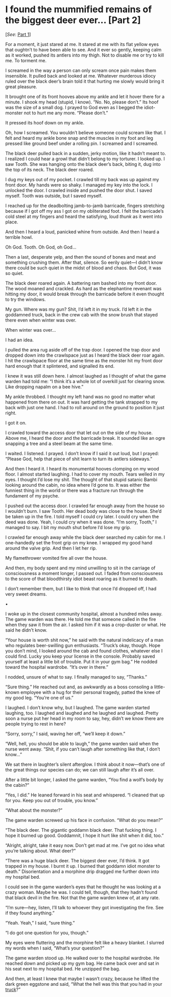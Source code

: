 # I found the mummified remains of the biggest deer ever... [Part 2]
\[*See*: [Part 1](https://www.reddit.com/r/nosleep/comments/1mimwoy/i_found_the_mummified_remains_of_the_biggest_deer/?utm_source=share&utm_medium=web3x&utm_name=web3xcss&utm_term=1&utm_content=share_button)\]

For a moment, it just stared at me. It stared at me with its flat yellow eyes that oughtn’t to have been able to see. And it ever so gently, keeping calm as it worked, pushed its antlers into my thigh. Not to disable me or try to kill me. To torment me.

I screamed in the way a person can only scream once pain makes them insensible. It pulled back and looked at me. Whatever murderous idiocy ruled over the black deer’s brain told it that hurting me slowly would bring it great pleasure.

It brought one of its front hooves above my ankle and let it hover there for a minute. I shook my head (stupid, I know). “No. No, please don’t.” Its hoof was the size of a small dog. I prayed to God even as I begged the idiot-monster not to hurt me any more. “Please don’t.”

It pressed its hoof down on my ankle.

Oh, how I screamed. You wouldn’t believe someone could scream like that. I felt and heard my ankle bone snap and the muscles in my foot and leg pressed like ground beef under a rolling pin. I screamed and I screamed.

The black deer pulled back in a sudden, jerky motion, like it hadn’t meant to. I realized I could hear a growl that didn’t belong to my torturer. I looked up. I saw Tooth. She was hanging onto the black deer’s back, biting it, dug into the top of its neck. The black deer roared.

I dug my keys out of my pocket. I crawled till my back was up against my front door. My hands were so shaky. I managed my key into the lock. I unlocked the door. I crawled inside and pushed the door shut. I saved myself. Tooth was outside, but I saved myself.

I reached up for the deadbolting jamb-to-jamb barricade, fingers stretching because if I got off my ass I got on my obliterated foot. I felt the barricade’s cold steel at my fingers and heard the satisfying, loud *thunk* as it went into place. 

And then I heard a loud, panicked whine from outside. And then I heard a terrible howl. 

Oh God. Tooth. Oh God, oh God…

Then a last, desperate yelp, and then the sound of bones and meat and something crushing them. After that, silence. So eerily quiet—I didn’t know there could be such quiet in the midst of blood and chaos. But God, it was so quiet.

The black deer roared again. A battering ram bashed into my front door. The wood moaned and crackled. As hard as the elephantine revenant was hitting my door, it would break through the barricade before it even thought to try the windows.

My gun. Where was my gun? Shit, I’d left it in my truck. I’d left it in the goddamned truck, back in the crew cab with the snow brush that stayed there even when winter was over.

When winter was over…

I had an idea.

I pulled the area rug aside off of the trap door. I opened the trap door and dropped down into the crawlspace just as I heard the black deer roar again. I hit the crawlspace floor at the same time as the monster hit my front door hard enough that it splintered, and signalled its end.

I knew it was still down here. I almost laughed as I thought of what the game warden had told me: “I think it’s a whole lot of overkill just for clearing snow. Like dropping napalm on a bee hive.”

My ankle throbbed. I thought my left hand was no good no matter what happened from there on out. It was hard getting the tank strapped to my back with just one hand. I had to roll around on the ground to position it just right. 

I got it on.

I crawled toward the access door that let out on the side of my house. Above me, I heard the door and the barricade break. It sounded like an ogre snapping a tree and a steel beam at the same time. 

I waited. I listened. I prayed. I don’t know if I said it out loud, but I prayed: “Please God, help that piece of shit learn to turn its antlers sideways.” 

And then I heard it. I heard its monumental hooves clomping on my wood floor. I almost started laughing. I had to cover my mouth. Tears welled in my eyes. I thought I’d lose my shit. The thought of that stupid satanic Bambi looking around the cabin, no idea where I’d gone to. It was either the funniest thing in the world or there was a fracture run through the fundament of my psyche.

I pushed out the access door. I crawled far enough away from the house so I wouldn’t burn. I saw Tooth. Her dead body was close to the house. She’d be taken up in the fire. I told myself I could cry later. I could cry when the deed was done. Yeah, I could cry when it was done. “I’m sorry, Tooth,” I managed to say. I bit my mouth shut before I’d lose my grip.

I crawled far enough away while the black deer searched my cabin for me. I one-handedly set the front grip on my knee. I wrapped my good hand around the valve grip. And then I let her rip.

My flamethrower vomited fire all over the house.

And then, my body spent and my mind unwilling to sit in the carriage of consciousness a moment longer, I passed out. I faded from consciousness to the score of that bloodthirsty idiot beast roaring as it burned to death. 

I don’t remember them, but I like to think that once I’d dropped off, I had very sweet dreams.

•

I woke up in the closest community hospital, almost a hundred miles away. The game warden was there. He told me that someone called in the fire when they saw it from the air. I asked him if it was a crop-duster or what. He said he didn’t know.

“Your house is worth shit now,” he said with the natural indelicacy of a man who regulates beer-swilling gun enthusiasts. “Truck’s okay, though. Hope you don’t mind, I looked around the cab and found clothes, whatever else I could find. Lucky you keep your license in the console. Probably saved yourself at least a little bit of trouble. Put it in your gym bag.” He nodded toward the hospital wardrobe. “It’s over in there.”

I nodded, unsure of what to say. I finally managed to say, “Thanks.”

“Sure thing.” He reached out and, as awkwardly as a boss consoling a little-known employee with a hug for their personal tragedy, patted the knee of my good leg. “You’re one of us.”

I laughed. I don’t know why, but I laughed. The game warden started laughing, too. I laughed and laughed and he laughed and laughed. Pretty soon a nurse put her head in my room to say, hey, didn’t we know there are people trying to rest in here?

“Sorry, sorry,” I said, waving her off, “we’ll keep it down.”

“Well, hell, you should be able to laugh,” the game warden said when the nurse went away. “Shit, if you can’t laugh after something like that, I don’t know…”

We sat there in laughter’s silent afterglow. I think about it now—that’s one of the great things our species can do; we can still laugh after it’s all over.

After a little bit longer, I asked the game warden, “You find a wolf’s body by the cabin?”

“Yes, I did.” He leaned forward in his seat and whispered. “I cleaned that up for you. Keep you out of trouble, you know.”

“What about the monster?”

The game warden screwed up his face in confusion. “What do you mean?”

“The black deer. The gigantic goddamn black deer. That fucking thing. I hope it burned up good. Goddamnit, I hope it hurt like shit when it did, too.”

“Alright, alright, take it easy now. Don’t get mad at me. I’ve got no idea what you’re talking about. What deer?”

“There was a huge black deer. The biggest deer ever, I’d think. It got trapped in my house. I burnt it up. I burned that goddamn idiot monster to death.” Disorientation and a morphine drip dragged me further down into my hospital bed.

I could see in the game warden’s eyes that he thought he was looking at a crazy woman. Maybe he was. I could tell, though, that they hadn’t found that black devil in the fire. Not that the game warden knew of, at any rate.

“I’m sure—hey, listen, I’ll talk to whoever they got investigating the fire. See if they found anything.”

“Yeah. Yeah,” I said, “sure thing.”

“I do got one question for you, though.”

My eyes were fluttering and the morphine felt like a heavy blanket. I slurred my words when I said, “What’s your question?”

The game warden stood up. He walked over to the hospital wardrobe. He reached down and picked up my gym bag. He came back over and sat in his seat next to my hospital bed. He unzipped the bag. 

And then, at least I knew that maybe I wasn’t crazy, because he lifted the dark green eggstone and said, “What the hell was this that you had in your [truck](https://www.reddit.com/user/DickinsonPublishing/)?”